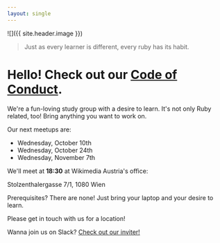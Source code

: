 ```yaml
---
layout: single
---
```


![]({{ site.header.image }})
> Just as every learner is different, every ruby has its habit.


# Hello! Check out our [Code of Conduct](/conduct).

We're a fun-loving study group with a desire to learn. It's not only Ruby related, too! Bring anything you want to work on.

Our next meetups are:

- Wednesday, October 10th
- Wednesday, October 24th
- Wednesday, November 7th

We'll meet at **18:30** at Wikimedia Austria's office:

Stolzenthalergasse 7/1, 1080 Wien

Prerequisites? There are none! Just bring your laptop and your desire to learn.

Please get in touch with us for a location!

Wanna join us on Slack? [Check out our inviter!](http://rubyhabits.herokuapp.com/)


